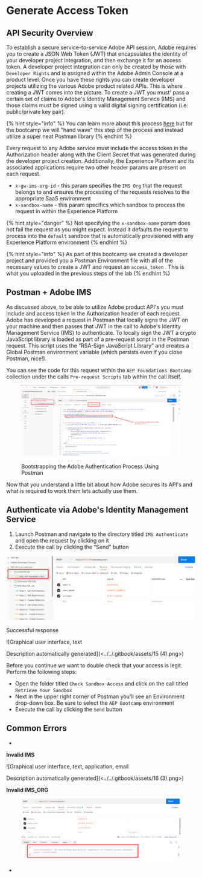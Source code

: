 # Generate Access Token

## API Security Overview

To establish a secure service-to-service Adobe API session, Adobe requires you to create a JSON Web Token (JWT) that encapsulates the identity of your developer project integration, and then exchange it for an access token. A developer project integration can only be created by those with `Developer Rights` and is assigned within the Adobe Admin Console at a product level. Once you have these rights you can create developer projects utilizing the various Adobe product related APIs.  This is where creating a JWT comes into the picture.  To create a JWT you must' pass a certain set of claims to Adobe's Identity Management Service (IMS) and those claims must be signed using a valid digital signing certification (i.e. public/private key pair).

{% hint style="info" %}
You can learn more about this process [here](https://developer.adobe.com/developer-console/docs/guides/authentication/JWT/) but for the bootcamp we will "hand wave" this step of the process and instead utilize a super neat Postman library
{% endhint %}

Every request to any Adobe service must include the access token in the Authorization header along with the Client Secret that was generated during the developer project creation.  Additionally, the Experience Platform and its associated applications require two other header params are present on each request.&#x20;

* `x-gw-ims-org-id` - this param specifies the `IMS Org` that the request belongs to and ensures the processing of the requests resolves to the appropriate SaaS environment
* `x-sandbox-name` - this param specifics which sandbox to process the request in within the Experience Platform

{% hint style="danger" %}
Not specifying the `x-sandbox-name` param does not fail the request as you might expect. Instead it defaults the request to process into the `default` sandbox that is automatically provisioned with any Experience Platform environment
{% endhint %}

{% hint style="info" %}
As part of this bootcamp we created a developer project and provided you a Postman Environment file with all of the necessary values to create a JWT and request an `access_token` .  This is what you uploaded in the previous steps of the lab
{% endhint %}



## Postman + Adobe IMS

As discussed above, to be able to utilize Adobe product API's you must include and access token in the Authorization header of each request. Adobe has developed a request in Postman that locally signs the JWT on your machine and then passes that JWT in the call to Adobe's Identity Management Service (IMS) to authenticate. To locally sign the JWT a crypto JavaScript library is loaded as part of a pre-request script in the Postman request. This script uses the “RSA-Sign JavaScript Library” and creates a Global Postman environment variable (which persists even if you close Postman, nice!).&#x20;

You can see the code for this request within the `AEP Foundations Bootcamp` collection under the calls `Pre-request Scripts` tab within the call itself.

<figure><img src="../../.gitbook/assets/bootstrapping-auth.png" alt=""><figcaption><p>Bootstrapping the Adobe Authentication Process Using Postman</p></figcaption></figure>

Now that you understand a little bit about how Adobe secures its API's and what is required to work them lets actually use them.



## Authenticate via Adobe's Identity Management Service

1. Launch Postman and navigate to the directory titled `IMS Authenticate` and open the request by clicking on it
2. Execute the call by clicking the “Send” button

![](<../../.gitbook/assets/14 (1).png>)

Successful response

![Graphical user interface, text

Description automatically generated](<../../.gitbook/assets/15 (4).png>)





Before you continue we want to double check that your access is legit. Perform the following steps:

* Open the folder titled `Check Sandbox Access` and click on the call titled `Retrieve Your Sandbox`
* Next in the upper right corner of Postman you'll see an Environment drop-down box.  Be sure to select the `AEP Bootcamp` environment
* Execute the call by clicking the `Send` button

## Common Errors

*

**Invalid IMS**

![Graphical user interface, text, application, email

Description automatically generated](<../../.gitbook/assets/16 (3).png>)

**Invalid IMS\_ORG**

<figure><img src="../../.gitbook/assets/invalid IMS ORG.png" alt=""><figcaption></figcaption></figure>

*
